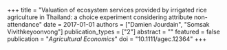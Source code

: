 +++
title = "Valuation of ecosystem services provided by irrigated rice agriculture in Thailand: a choice experiment considering attribute non-attendance"
date = 2017-01-01
authors = ["Damien Jourdain", "Somsak Vivithkeyoonvong"]
publication_types = ["2"]
abstract = ""
featured = false
publication = "*Agricultural Economics*"
doi = "10.1111/agec.12364"
+++

